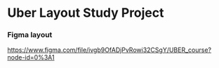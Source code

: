 # Uber Layout Study Project



### Figma layout


https://www.figma.com/file/ivgb9OfADjPvRowi32CSgY/UBER_course?node-id=0%3A1


